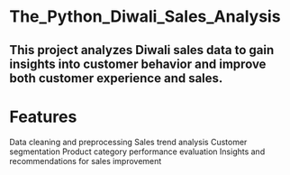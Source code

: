 # The_Python_Diwali_Sales_Analysis
## This project analyzes Diwali sales data to gain insights into customer behavior and improve both customer experience and sales.

# Features
Data cleaning and preprocessing
Sales trend analysis
Customer segmentation
Product category performance evaluation
Insights and recommendations for sales improvement
